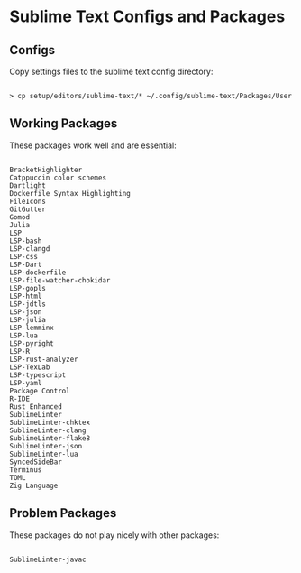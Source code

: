 
# Sublime Text Configs and Packages





## Configs

Copy settings files to the sublime text config directory:

```

> cp setup/editors/sublime-text/* ~/.config/sublime-text/Packages/User

```





## Working Packages

These packages work well and are essential:

```

BracketHighlighter
Catppuccin color schemes
Dartlight
Dockerfile Syntax Highlighting
FileIcons
GitGutter
Gomod
Julia
LSP
LSP-bash
LSP-clangd
LSP-css
LSP-Dart
LSP-dockerfile
LSP-file-watcher-chokidar
LSP-gopls
LSP-html
LSP-jdtls
LSP-json
LSP-julia
LSP-lemminx
LSP-lua
LSP-pyright
LSP-R
LSP-rust-analyzer
LSP-TexLab
LSP-typescript
LSP-yaml
Package Control
R-IDE
Rust Enhanced
SublimeLinter
SublimeLinter-chktex
SublimeLinter-clang
SublimeLinter-flake8
SublimeLinter-json
SublimeLinter-lua
SyncedSideBar
Terminus
TOML
Zig Language

```





## Problem Packages

These packages do not play nicely with other packages:

```

SublimeLinter-javac

```
